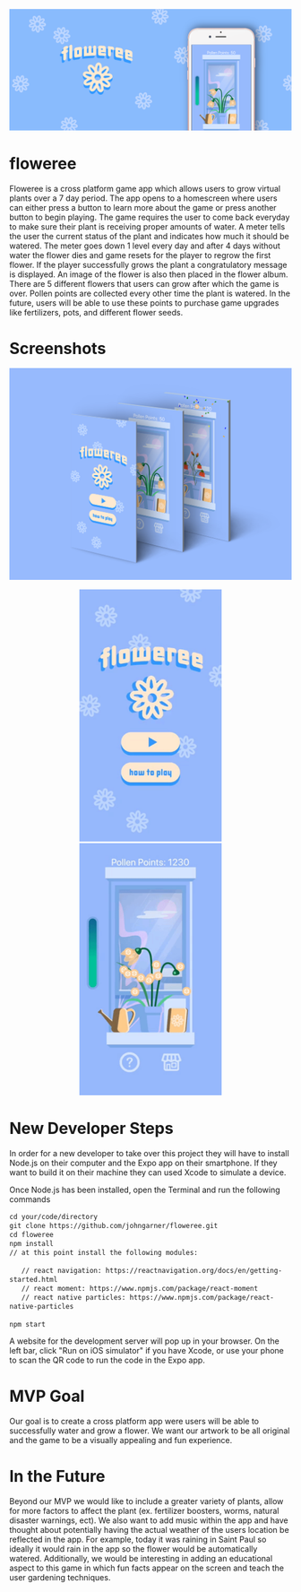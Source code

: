 <p align="center">
	<img src="readme-img/floweree-banner.png">
</p>

# floweree

Floweree is a cross platform game app which allows users to grow virtual plants over a 7 day period. The app opens to a homescreen where users can either press a button to learn more about the game or press another button to begin playing. The game requires the user to come back everyday to make sure their plant is receiving proper amounts of water. A meter tells the user the current status of the plant and indicates how much it should be watered. The meter goes down 1 level every day and after 4 days without water the flower dies and game resets for the player to regrow the first flower. If the player successfully grows the plant a congratulatory message is displayed. An image of the flower is also then placed in the flower album. There are 5 different flowers that users can grow after which the game is over. Pollen points are collected every other time the plant is watered. In the future, users will be able to use these points to purchase game upgrades like fertilizers, pots, and different flower seeds.

# Screenshots

<p align="center">
	<img src="readme-img/floweree-screens-mockup.png">
</p>

<p align="center">
	<img src="readme-img/gifs/floweree-intro.gif" height="450">
	<img src="readme-img/gifs/first-flower.gif" height="450">
</p>

# New Developer Steps

In order for a new developer to take over this project they will have to install Node.js on their computer and the Expo app on their smartphone. If they want to build it on their machine they can used Xcode to simulate a device. 

Once Node.js has been installed, open the Terminal and run the following commands

```
cd your/code/directory
git clone https://github.com/johngarner/floweree.git
cd floweree
npm install
// at this point install the following modules:

   // react navigation: https://reactnavigation.org/docs/en/getting-started.html
   // react moment: https://www.npmjs.com/package/react-moment
   // react native particles: https://www.npmjs.com/package/react-native-particles

npm start
```

A website for the development server will pop up in your browser. On the left bar, click "Run on iOS simulator" if you have Xcode, or use your phone to scan the QR code to run the code in the Expo app.

# MVP Goal 

Our goal is to create a cross platform app were users will be able to successfully water and grow a flower. We want our artwork to be all original and the game to be a visually appealing and fun experience. 

# In the Future

Beyond our MVP we would like to include a greater variety of plants, allow for more factors to affect the plant (ex. fertilizer boosters, worms, natural disaster warnings, ect). We also want to add music within the app and have thought about potentially having the actual weather of the users location be reflected in the app. For example, today it was raining in Saint Paul so ideally it would rain in the app so the flower would be automatically watered. Additionally, we would be interesting in adding an educational aspect to this game in which fun facts appear on the screen and teach the user gardening techniques. 



